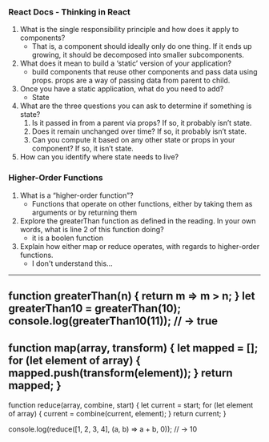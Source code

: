 ### React Docs - Thinking in React

1. What is the single responsibility principle and how does it apply to components?
   - That is, a component should ideally only do one thing. If it ends up growing, it should be decomposed into smaller subcomponents.
2. What does it mean to build a ‘static’ version of your application?
   - build components that reuse other components and pass data using props. props are a way of passing data from parent to child.
3. Once you have a static application, what do you need to add?
   - State
4. What are the three questions you can ask to determine if something is state?
   1. Is it passed in from a parent via props? If so, it probably isn’t state.
   2. Does it remain unchanged over time? If so, it probably isn’t state.
   3. Can you compute it based on any other state or props in your component? If so, it isn’t state.
5. How can you identify where state needs to live?

### Higher-Order Functions

1. What is a “higher-order function”?
   - Functions that operate on other functions, either by taking them as arguments or by returning them
2. Explore the greaterThan function as defined in the reading. In your own words, what is line 2 of this function doing?
   - it is a boolen function
3. Explain how either map or reduce operates, with regards to higher-order functions.
   - I don't understand this... 

----------------
function greaterThan(n) {
  return m => m > n;
}
let greaterThan10 = greaterThan(10);
console.log(greaterThan10(11));
// → true
---------------
function map(array, transform) {
  let mapped = [];
  for (let element of array) {
    mapped.push(transform(element));
  }
  return mapped;
}
----------------
function reduce(array, combine, start) {
  let current = start;
  for (let element of array) {
    current = combine(current, element);
  }
  return current;
}

console.log(reduce([1, 2, 3, 4], (a, b) => a + b, 0));
// → 10